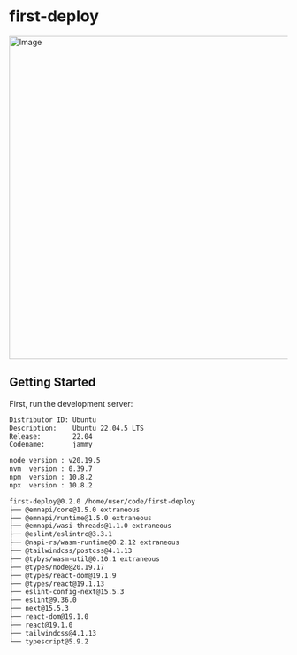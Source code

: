 # first-deploy

<img width="559" height="583" alt="Image" src="https://github.com/user-attachments/assets/470410ad-87a1-4d1a-8a9a-c895cd4a1f30" />

## Getting Started

First, run the development server:

```bash
Distributor ID: Ubuntu
Description:    Ubuntu 22.04.5 LTS
Release:        22.04
Codename:       jammy

node version : v20.19.5
nvm  version : 0.39.7
npm  version : 10.8.2
npx  version : 10.8.2

first-deploy@0.2.0 /home/user/code/first-deploy
├── @emnapi/core@1.5.0 extraneous
├── @emnapi/runtime@1.5.0 extraneous
├── @emnapi/wasi-threads@1.1.0 extraneous
├── @eslint/eslintrc@3.3.1
├── @napi-rs/wasm-runtime@0.2.12 extraneous
├── @tailwindcss/postcss@4.1.13
├── @tybys/wasm-util@0.10.1 extraneous
├── @types/node@20.19.17
├── @types/react-dom@19.1.9
├── @types/react@19.1.13
├── eslint-config-next@15.5.3
├── eslint@9.36.0
├── next@15.5.3
├── react-dom@19.1.0
├── react@19.1.0
├── tailwindcss@4.1.13
└── typescript@5.9.2
```
